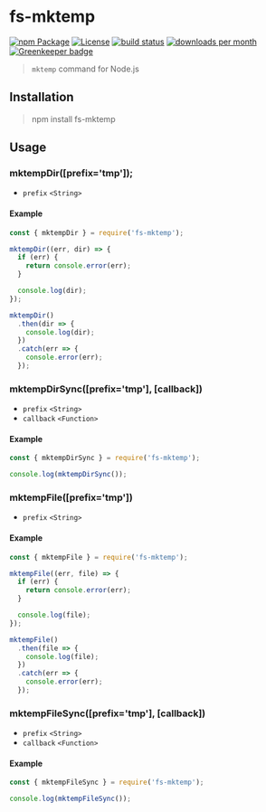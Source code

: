 # fs-mktemp

[![npm Package](https://img.shields.io/npm/v/fs-mktemp.svg)](https://www.npmjs.org/package/fs-mktemp)
[![License](https://img.shields.io/npm/l/express.svg)](https://github.com/honzahommer/node-fs-mktemp/blob/master/LICENSE)
[![build status](https://img.shields.io/travis/honzahommer/node-fs-mktemp/master.svg)](http://travis-ci.org/honzahommer/node-fs-mktemp)
[![downloads per month](http://img.shields.io/npm/dm/fs-mktemp.svg)](https://www.npmjs.org/package/fs-mktemp) [![Greenkeeper badge](https://badges.greenkeeper.io/honzahommer/node-fs-mktemp.svg)](https://greenkeeper.io/)

> `mktemp` command for Node.js

## Installation
> npm install fs-mktemp

## Usage

### mktempDir([prefix='tmp']);

- `prefix` `<String>`

#### Example

```js
const { mktempDir } = require('fs-mktemp');

mktempDir((err, dir) => {
  if (err) {
    return console.error(err);
  }

  console.log(dir);
});

mktempDir()
  .then(dir => {
    console.log(dir);
  })
  .catch(err => {
    console.error(err);
  });
```

### mktempDirSync([prefix='tmp'], [callback])

- `prefix` `<String>`
- `callback` `<Function>`

#### Example

```js
const { mktempDirSync } = require('fs-mktemp');

console.log(mktempDirSync());
```

### mktempFile([prefix='tmp'])

- `prefix` `<String>`

#### Example

```js
const { mktempFile } = require('fs-mktemp');

mktempFile((err, file) => {
  if (err) {
    return console.error(err);
  }

  console.log(file);
});

mktempFile()
  .then(file => {
    console.log(file);
  })
  .catch(err => {
    console.error(err);
  });
```

### mktempFileSync([prefix='tmp'], [callback])

- `prefix` `<String>`
- `callback` `<Function>`

#### Example

```js
const { mktempFileSync } = require('fs-mktemp');

console.log(mktempFileSync());
```
